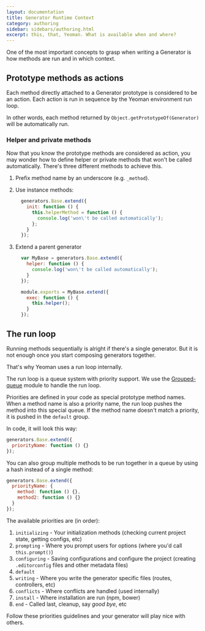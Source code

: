 ```yaml
---
layout: documentation
title: Generator Runtime Context
category: authoring
sidebar: sidebars/authoring.html
excerpt: this, that, Yeoman. What is available when and where?
---
```


One of the most important concepts to grasp when writing a Generator is how methods are run and in which context.

## Prototype methods as actions

Each method directly attached to a Generator prototype is considered to be an action. Each action is run in sequence by the Yeoman environment run loop.

In other words, each method returned by `Object.getPrototypeOf(Generator)` will be automatically run.

### Helper and private methods

Now that you know the prototype methods are considered as action, you may wonder how to define helper or private methods that won't be called automatically. There's three different methods to achieve this.

1. Prefix method name by an underscore (e.g. `_method`).
2. Use instance methods:

    ```js
      generators.Base.extend({
        init: function () {
          this.helperMethod = function () {
            console.log('won\'t be called automatically');
          };
        }
      });
    ```

3. Extend a parent generator

    ```js
      var MyBase = generators.Base.extend({
        helper: function () {
          console.log('won\'t be called automatically');
        }
      });

      module.exports = MyBase.extend({
        exec: function () {
          this.helper();
        }
      });
    ```

## The run loop

Running methods sequentially is alright if there's a single generator. But it is not enough once you start composing generators together.

That's why Yeoman uses a run loop internally.

The run loop is a queue system with priority support. We use the [Grouped-queue](https://github.com/SBoudrias/grouped-queue) module to handle the run loop.

Priorities are defined in your code as special prototype method names. When a method name is also a priority name, the run loop pushes the method into this special queue. If the method name doesn't match a priority, it is pushed in the `default` group.

In code, it will look this way:

```js
generators.Base.extend({
  priorityName: function () {}
});
```

You can also group multiple methods to be run together in a queue by using a hash instead of a single method:

```js
generators.Base.extend({
  priorityName: {
    method: function () {},
    method2: function () {}
  }
});
```

The available priorities are (in order):

1. `initializing` - Your initialization methods (checking current project state, getting configs, etc)
2. `prompting` - Where you prompt users for options (where you'd call `this.prompt()`)
3. `configuring` - Saving configurations and configure the project (creating `.editorconfig` files and other metadata files)
4. `default`
5. `writing` - Where you write the generator specific files (routes, controllers, etc)
6. `conflicts` - Where conflicts are handled (used internally)
7. `install` - Where installation are run (npm, bower)
8. `end` - Called last, cleanup, say _good bye_, etc

Follow these priorities guidelines and your generator will play nice with others.
